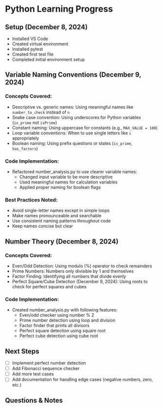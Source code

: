 # Python Learning Progress 
 
## Setup (December 8, 2024) 
- Installed VS Code 
- Created virtual environment 
- Installed pytest 
- Created first test file 
- Completed initial environment setup 
 
## Variable Naming Conventions (December 9, 2024)
### Concepts Covered:
- Descriptive vs. generic names: Using meaningful names like `number_to_check` instead of `n`
- Snake case convention: Using underscores for Python variables (`is_prime` not `isPrime`)
- Constant naming: Using uppercase for constants (e.g., `MAX_VALUE = 100`)
- Loop variable conventions: When to use single letters like `i` appropriately
- Boolean naming: Using prefix questions or states (`is_prime`, `has_factors`)

### Code Implementation:
- Refactored number_analysis.py to use clearer variable names:
  * Changed input variable to be more descriptive
  * Used meaningful names for calculation variables
  * Applied proper naming for boolean flags

### Best Practices Noted:
- Avoid single-letter names except in simple loops
- Make names pronounceable and searchable
- Use consistent naming patterns throughout code
- Keep names concise but clear

## Number Theory (December 8, 2024) 
### Concepts Covered: 
- Even/Odd Detection: Using modulo (%) operator to check remainders 
- Prime Numbers: Numbers only divisible by 1 and themselves 
- Factor Finding: Identifying all numbers that divide evenly 
- Perfect Square/Cube Detection (December 9, 2024): Using roots to check for perfect squares and cubes
 
### Code Implementation: 
- Created number_analysis.py with following features: 
  * Even/odd checker using number % 2 
  * Prime number detection using loop and division 
  * Factor finder that prints all divisors
  * Perfect square detection using square root
  * Perfect cube detection using cube root
 
## Next Steps 
- [ ] Implement perfect number detection 
- [ ] Add Fibonacci sequence checker 
- [ ] Add more test cases
- [ ] Add documentation for handling edge cases (negative numbers, zero, etc.)
 
## Questions & Notes